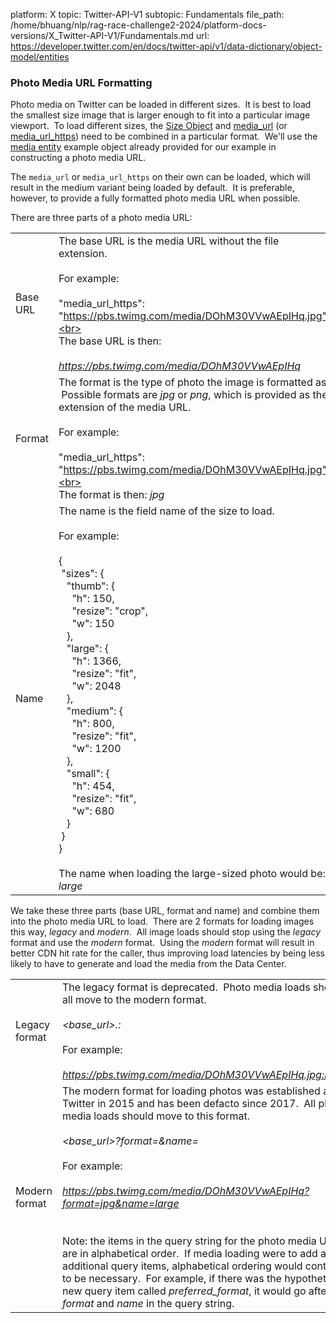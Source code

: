 platform: X
topic: Twitter-API-V1
subtopic: Fundamentals
file_path: /home/bhuang/nlp/rag-race-challenge2-2024/platform-docs-versions/X_Twitter-API-V1/Fundamentals.md
url: https://developer.twitter.com/en/docs/twitter-api/v1/data-dictionary/object-model/entities


### Photo Media URL Formatting

Photo media on Twitter can be loaded in different sizes.  It is best to load the smallest size image that is larger enough to fit into a particular image viewport.  To load different sizes, the [Size Object](#size) and [media\_url](#media) (or [media\_url\_https](#media)) need to be combined in a particular format.  We'll use the [media entity](#entitiesobject) example object already provided for our example in constructing a photo media URL.

The `media_url` or `media_url_https` on their own can be loaded, which will result in the medium variant being loaded by default.  It is preferable, however, to provide a fully formatted photo media URL when possible.  

There are three parts of a photo media URL:

|     |     |
| --- | --- |
| Base URL | The base URL is the media URL without the file extension.<br><br>For example:  <br><br>"media\_url\_https": "https://pbs.twimg.com/media/DOhM30VVwAEpIHq.jpg",<br><br>The base URL is then:  <br><br>_https://pbs.twimg.com/media/DOhM30VVwAEpIHq_ |
| Format | The format is the type of photo the image is formatted as.  Possible formats are _jpg_ or _png_, which is provided as the extension of the media URL.<br><br>For example:  <br><br>"media\_url\_https": "https://pbs.twimg.com/media/DOhM30VVwAEpIHq.jpg",<br><br>The format is then: _jpg_ |
| Name | The name is the field name of the size to load.<br><br>For example:<br><br>{  <br> "sizes": {  <br>   "thumb": {  <br>     "h": 150,  <br>     "resize": "crop",  <br>     "w": 150  <br>   },  <br>   "large": {  <br>     "h": 1366,  <br>     "resize": "fit",  <br>     "w": 2048  <br>   },  <br>   "medium": {  <br>     "h": 800,  <br>     "resize": "fit",  <br>     "w": 1200  <br>   },  <br>   "small": {  <br>     "h": 454,  <br>     "resize": "fit",  <br>     "w": 680  <br>   }  <br> }  <br>}<br><br>The name when loading the large-sized photo would be: _large_ |

We take these three parts (base URL, format and name) and combine them into the photo media URL to load.  There are 2 formats for loading images this way, _legacy_ and _modern_.  All image loads should stop using the _legacy_ format and use the _modern_ format.  Using the _modern_ format will result in better CDN hit rate for the caller, thus improving load latencies by being less likely to have to generate and load the media from the Data Center.

|     |     |
| --- | --- |
| Legacy format | The legacy format is deprecated.  Photo media loads should all move to the modern format.<br><br>_<base\_url>.<format>:<name>_  <br><br>For example:  <br><br>_https://pbs.twimg.com/media/DOhM30VVwAEpIHq.jpg:large  <br>_ |
| Modern format | The modern format for loading photos was established at Twitter in 2015 and has been defacto since 2017.  All photo media loads should move to this format.<br><br>_<base\_url>?format=<format>&name=<name>_  <br><br>For example:  <br><br>_https://pbs.twimg.com/media/DOhM30VVwAEpIHq?format=jpg&name=large  <br>_<br><br>Note: the items in the query string for the photo media URL are in alphabetical order.  If media loading were to add any additional query items, alphabetical ordering would continue to be necessary.  For example, if there was the hypothetical new query item called _preferred\_format_, it would go after _format_ and _name_ in the query string. |